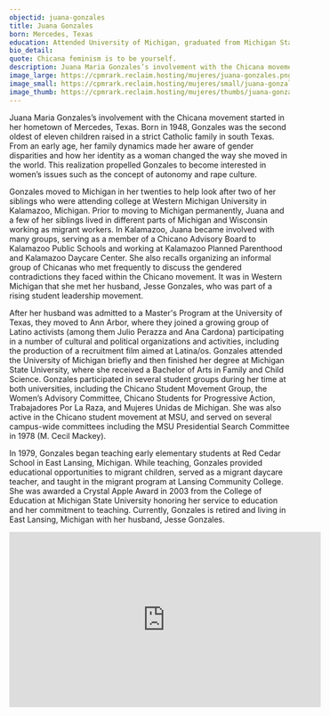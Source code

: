 ```yaml
---
objectid: juana-gonzales
title: Juana Gonzales
born: Mercedes, Texas
education: Attended University of Michigan, graduated from Michigan State University with a BA in Family and Child Science.
bio_detail:
quote: Chicana feminism is to be yourself.
description: Juana Maria Gonzales’s involvement with the Chicana movement started in her hometown of Mercedes, Texas. Born in 1948, Gonzales was the second oldest of eleven children raised in a strict Catholic family in south Texas. From an early age, her family dynamics made her aware of gender disparities and how her identity as a woman changed the way she moved in the world. This realization propelled Gonzales to become interested in women’s issues such as the concept of autonomy and rape culture.
image_large: https://cpmrark.reclaim.hosting/mujeres/juana-gonzales.png
image_small: https://cpmrark.reclaim.hosting/mujeres/small/juana-gonzales_sm.jpg
image_thumb: https://cpmrark.reclaim.hosting/mujeres/thumbs/juana-gonzales_th.jpg
---
```


<p dir="ltr">Juana Maria Gonzales’s involvement with the Chicana movement started in her hometown of Mercedes, Texas. Born in 1948, Gonzales was the second oldest of eleven children raised in a strict Catholic family in south Texas. From an early age, her family dynamics made her aware of gender disparities and how her identity as a woman changed the way she moved in the world. This realization propelled Gonzales to become interested in women’s issues such as the concept of autonomy and rape culture.

Gonzales moved to Michigan in her twenties to help look after two of her siblings who were attending college at Western Michigan University in Kalamazoo, Michigan. Prior to moving to Michigan permanently, Juana and a few of her siblings lived in different parts of Michigan and Wisconsin working as migrant workers. In Kalamazoo, Juana became involved with many groups, serving as a member of a Chicano Advisory Board to Kalamazoo Public Schools and working at Kalamazoo Planned Parenthood and Kalamazoo Daycare Center. She also recalls organizing an informal group of Chicanas who met frequently to discuss the gendered contradictions they faced within the Chicano movement. It was in Western Michigan that she met her husband, Jesse Gonzales, who was part of a rising student leadership movement.

<p dir="ltr">After her husband was admitted to a Master's Program at the University of Texas, they moved to Ann Arbor, where they joined a growing group of Latino activists (among them Julio Perazza and Ana Cardona) participating in a number of cultural and political organizations and activities, including the production of a recruitment film aimed at Latina/os. Gonzales attended the University of Michigan briefly and then finished her degree at Michigan State University, where she received a Bachelor of Arts in Family and Child Science. Gonzales participated in several student groups during her time at both universities, including the Chicano Student Movement Group, the Women’s Advisory Committee, Chicano Students for Progressive Action, Trabajadores Por La Raza, and Mujeres Unidas de Michigan. She was also active in the Chicano student movement at MSU, and served on several campus-wide committees including the MSU Presidential Search Committee in 1978 (M. Cecil Mackey).

<p dir="ltr">In 1979, Gonzales began teaching early elementary students at Red Cedar School in East Lansing, Michigan. While teaching, Gonzales provided educational opportunities to migrant children, served as a migrant daycare teacher, and taught in the migrant program at Lansing Community College. She was awarded a Crystal Apple Award in 2003 from the College of Education at Michigan State University honoring her service to education and her commitment to teaching. Currently, Gonzales is retired and living in East Lansing, Michigan with her husband, Jesse Gonzales.

<div></div>
<iframe allowfullscreen frameborder="0" height="315" src="https://www.youtube.com/embed/XO4zEUixnBc" width="560"></iframe>

